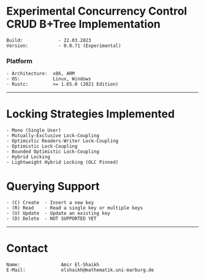 # Experimental Concurrency Control CRUD B+Tree Implementation
    Build:             - 22.03.2023
    Version:           - 0.0.71 (Experimental)
### Platform
    - Architecture:  x86, ARM
    - OS:            Linux, Windows
    - Rustc:         >= 1.65.0 (2021 Edition)
---------------------------------------
# Locking Strategies Implemented
    - Mono (Single User)
    - Mutually-Exclusive Lock-Coupling
    - Optimistic Readers-Writer Lock-Coupling
    - Optimistic Lock-Coupling
    - Bounded Optimistic Lock-Coupling 
    - Hybrid Locking
    - Lightweight Hybrid Locking (OLC Pinned)

# Querying Support
    - (C) Create  - Insert a new key
    - (R) Read    - Read a single key or multiple keys
    - (U) Update  - Update an existing key
    - (D) Delete  - NOT SUPPORTED YET
---------------------------------------
# Contact
    Name:               Amir El-Shaikh
    E-Mail:             elshaikh@mathematik.uni-marburg.de